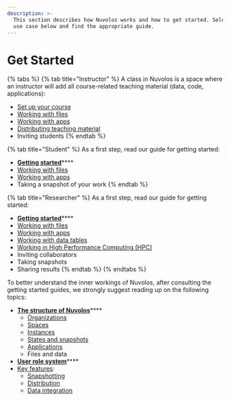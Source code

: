 ```yaml
---
description: >-
  This section describes how Nuvolos works and how to get started. Select your
  use case below and find the appropriate guide.
---
```


# Get Started



{% tabs %}
{% tab title="Instructor" %}
A class in Nuvolos is a space where an instructor will add all course-related teaching material \(data, code, applications\):

* [Set up your course](education/instructor-guide.md)
* [Working with files](getting-started/work-with-files/)
* [Working with apps](getting-started/work-with-applications.md)
* [Distributing teaching material](getting-started/distribute-objects-in-nuvolos/)
* Inviting students
{% endtab %}

{% tab title="Student" %}
As a first step, read our guide for getting started:

* [**Getting started**](education/student-guide.md)\*\*\*\*
* [Working with files](getting-started/work-with-files/)
* [Working with apps](getting-started/work-with-applications.md)
* Taking a snapshot of your work
{% endtab %}

{% tab title="Researcher" %}
As a first step, read our guide for getting started:

* [**Getting started**](research/researcher-guide.md)\*\*\*\*
* [Working with files](getting-started/work-with-files/)
* [Working with apps](getting-started/work-with-applications.md)
* [Working with data tables](getting-started/work-with-data.md)
* [Working in High Performance Computing \(HPC\)](research/researcher-topics/high-performance-computing.md)
* Inviting collaborators
* Taking snapshots
* Sharing results
{% endtab %}
{% endtabs %}

To better understand the inner workings of Nuvolos, after consulting the getting started guides, we strongly suggest reading up on the following topics:

* [**The structure of Nuvolos**](our-features/data-organization/)\*\*\*\*
  * [Organizations](our-features/data-organization/organizations.md)
  * [Spaces](our-features/data-organization/spaces.md)
  * [Instances](our-features/data-organization/instances.md)
  * [States and snapshots](our-features/data-organization/snapshots.md)
  * [Applications](our-features/data-organization/applications.md)
  * Files and data
* [**User role system**](settings-and-administration/know-my-role.md)\*\*\*\*
* [Key features](our-features/):
  * [Snapshotting](our-features/snapshotting.md)
  * [Distribution](our-features/distribution.md)
  * [Data integration](our-features/data-integration.md)







